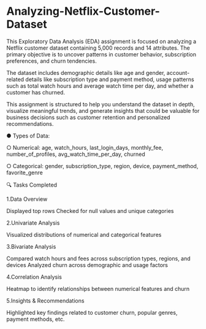 ﻿# Analyzing-Netflix-Customer-Dataset

This Exploratory Data Analysis (EDA) assignment is focused on analyzing a Netflix customer dataset containing 5,000 records and 14 attributes. The primary objective is to uncover patterns in customer behavior, subscription preferences, and churn tendencies.

The dataset includes demographic details like age and gender, account-related details like subscription type and payment method, usage patterns such as total watch hours and average watch time per day, and whether a customer has churned.

This assignment is structured to help you understand the dataset in depth, visualize meaningful trends, and generate insights that could be valuable for business decisions such as customer retention and personalized recommendations.


● Types of Data:
    
    
○ Numerical: age, watch_hours, last_login_days, monthly_fee, number_of_profiles, avg_watch_time_per_day, churned




○ Categorical: gender, subscription_type, region, device, payment_method, favorite_genre


🔍 Tasks Completed


1.Data Overview

Displayed top rows
Checked for null values and unique categories


2.Univariate Analysis

Visualized distributions of numerical and categorical features


3.Bivariate Analysis

Compared watch hours and fees across subscription types, regions, and devices
Analyzed churn across demographic and usage factors


4.Correlation Analysis

Heatmap to identify relationships between numerical features and churn


5.Insights & Recommendations

Highlighted key findings related to customer churn, popular genres, payment methods, etc.
